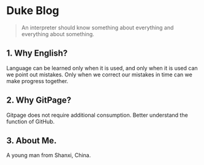# Duke Blog

> An interpreter should know something about everything and everything about something. 

## 1. Why English?

Language can be learned only when it is used, and only when it is used can we point out mistakes. Only when we correct our mistakes in time can we make progress together.

## 2. Why GitPage?

Gitpage does not require additional consumption. Better understand the function of GitHub.

## 3. About Me.

A young man from Shanxi, China.